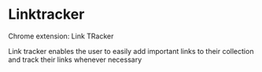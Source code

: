 # Linktracker
Chrome extension: Link TRacker

Link tracker enables the user to easily add important links to their collection and track their links whenever necessary

